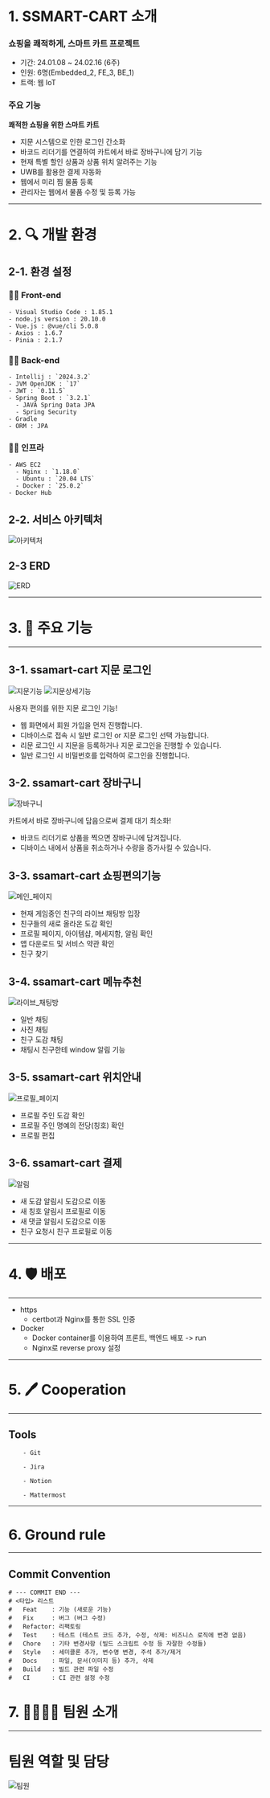 # 1. SSMART-CART 소개

  ### **쇼핑을 쾌적하게, 스마트 카트 프로젝트**
    
  - 기간: 24.01.08 ~ 24.02.16 (6주)
  - 인원: 6명(Embedded_2, FE_3, BE_1)
  - 트랙: 웹 IoT

  ### 주요 기능
  
**쾌적한 쇼핑을 위한 스마트 카트**

- 지문 시스템으로 인한 로그인 간소화
- 바코드 리더기를 연결하여 카트에서 바로 장바구니에 담기 기능
- 현재 특별 할인 상품과 상품 위치 알려주는 기능
- UWB를 활용한 결제 자동화
- 웹에서 미리 찜 물품 등록
- 관리자는 웹에서 물품 수정 및 등록 가능

------------------------------------------------------
  
# 2. 🔍 개발 환경
  
## 2-1. 환경 설정
    
  ### **👨‍💻 Front-end**
    
    - Visual Studio Code : 1.85.1
    - node.js version : 20.10.0
    - Vue.js : @vue/cli 5.0.8
    - Axios : 1.6.7
    - Pinia : 2.1.7

  ### **👨‍💻 Back-end**
    
    - Intellij : `2024.3.2`
    - JVM OpenJDK : `17`
    - JWT : `0.11.5`
    - Spring Boot : `3.2.1`
      - JAVA Spring Data JPA
      - Spring Security
    - Gradle
    - ORM : JPA
    
  ### **👩‍💻 인프라**  
    
    - AWS EC2
      - Nginx : `1.18.0`
      - Ubuntu : `20.04 LTS`
      - Docker : `25.0.2`
    - Docker Hub
      
  

## 2-2. 서비스 아키텍처
  
![아키텍처](exec/image/아키텍쳐.PNG)

## 2-3 ERD
![ERD](/exec/image/ERD.png)

------------------------------------------------------  

# 3. 🦈 주요 기능
------------------------------------------------------
  ## 3-1. ssamart-cart 지문 로그인
![지문기능](/exec/image/지문.PNG)
![지문상세기능](/exec/image/지문기능상세.PNG)

  사용자 편의를 위한 지문 로그인 기능!

  - 웹 화면에서 회원 가입을 먼저 진행합니다.
  - 디바이스로 접속 시 일반 로그인 or 지문 로그인 선택 가능합니다.
  - 리문 로그인 시 지문을 등록하거나 지문 로그인을 진행할 수 있습니다.
  - 일반 로그인 시 비밀번호를 입력하여 로그인을 진행합니다.

  ## 3-2. ssamart-cart 장바구니
![장바구니](/exec/image/장바구니.PNG)
  
  카트에서 바로 장바구니에 담음으로써 결제 대기 최소화!
  
  - 바코드 리더기로 상품을 찍으면 장바구니에 담겨집니다.
  - 디바이스 내에서 상품을 취소하거나 수량을 증가사킬 수 있습니다.

  ## 3-3. ssamart-cart 쇼핑편의기능
![메인_페이지](/frontend/public/readme-image/main-image.gif)
  - 현재 게임중인 친구의 라이브 채팅방 입장
  - 친구들의 새로 올라온 도감 확인
  - 프로필 페이지, 아이템샵, 메세지함, 알림 확인
  - 앱 다운로드 및 서비스 약관 확인
  - 친구 찾기

  ## 3-4. ssamart-cart 메뉴추천 
![라이브_채팅방](/frontend/public/readme-image/live-image.gif)
  - 일반 채팅
  - 사진 채팅
  - 친구 도감 채팅
  - 채팅시 친구한테 window 알림 기능

  ## 3-5. ssamart-cart 위치안내
![프로필_페이지](/frontend/public/readme-image/profile-image.gif)
  - 프로필 주인 도감 확인
  - 프로필 주인 명예의 전당(칭호) 확인
  - 프로필 편집

  ## 3-6. ssamart-cart 결제
![알림](/frontend/public/readme-image/noti-image.gif)
  - 새 도감 알림시 도감으로 이동
  - 새 칭호 알림시 프로필로 이동
  - 새 댓글 알림시 도감으로 이동
  - 친구 요청시 친구 프로필로 이동

--------------------------

# 4. 🛡 배포
------------------------------------------------------
  - https
    - certbot과 Nginx를 통한 SSL 인증
  - Docker
    - Docker container를 이용하여 프론트, 백엔드 배포
-> run
    - Nginx로 reverse proxy 설정
    
--------------------------


# 5. 🖊 Cooperation
------------------------------------------------------
  
  ## Tools
```
    - Git

    - Jira

    - Notion

    - Mattermost
```
--------------------------

# 6. Ground rule
--------------------------------------------

  ## Commit Convention
  ```
# --- COMMIT END ---
# <타입> 리스트
#   Feat    : 기능 (새로운 기능)
#   Fix     : 버그 (버그 수정)
#   Refactor: 리팩토링
#   Test    : 테스트 (테스트 코드 추가, 수정, 삭제: 비즈니스 로직에 변경 없음)
#   Chore   : 기타 변경사항 (빌드 스크립트 수정 등 자잘한 수정들)
#   Style   : 세미콜론 추가, 변수명 변경, 주석 추가/제거
#   Docs    : 파일, 문서(이미지 등) 추가, 삭제
#   Build   : 빌드 관련 파일 수정
#   CI      : CI 관련 설정 수정
  ```

# 7. 👨‍👩‍👧‍👦 팀원 소개
------------------------------------------------------
# 팀원 역할 및 담당

![팀원](/exec/image/팀원.PNG)
